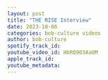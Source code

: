 ```yaml
---
layout: post
title: "THE RISE Interview"
date: 2023-10-06
categories: bob-culture videos
author: bob-culture
spotify_track_id: 
youtube_video_id: HbRQ903AaUM
apple_track_id: 
youtube_metadata: 
---
```


